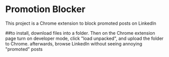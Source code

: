 # Promotion Blocker
This project is a Chrome extension to block promoted posts on LinkedIn

##to install, download files into a folder. Then on the Chrome extension page turn on developer mode, click "load unpacked", and upload the folder to Chrome.
afterwards, browse LinkedIn without seeing annoying "promoted" posts
